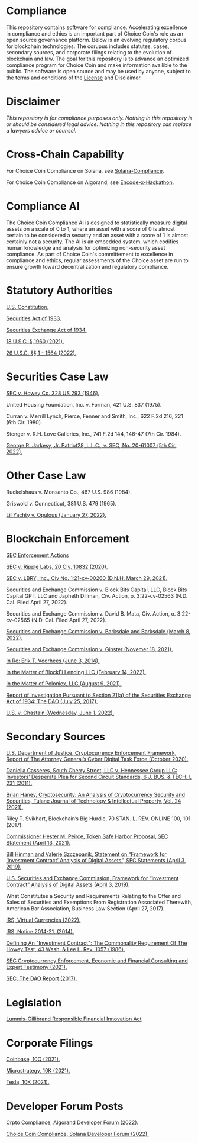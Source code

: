 # Compliance
This repository contains software for compliance. Accelerating excellence in compliance and ethics is an important part of Choice Coin's role as an open source governance platform. Below is an evolving regulatory corpus for blockchain technologies. The corupus includes statutes, cases, secondary sources, and corporate filings relating to the evolution of blockchain and law. The goal for this repository is to advance an optimized compliance program for Choice Coin and make information availible to the public. The software is open source and may be used by anyone, subject to the terms and conditions of the [License](https://github.com/ChoiceCoin/Compliance/blob/main/LICENSE) and Disclaimer.

# Disclaimer

*This repository is for compliance purposes only.
Nothing in this repository is or should be considered legal advice. 
Nothing in this repository can replace a lawyers advice or counsel.*

# Cross-Chain Capability

For Choice Coin Compliance on Solana, see [Solana-Compliance](https://github.com/ChoiceCoin/Solana-Compliance). 

For Choice Coin Compliance on Algorand, see [Encode-x-Hackathon](https://github.com/ChoiceCoin/Encode-x-Algorand-Hackathon).

# Compliance AI
The Choice Coin Compliance AI is designed to statistically measure digital assets on a scale of 0 to 1, where an asset with a score of 0 is almost certain to be considered a security and an asset with a score of 1 is almost certainly not a security. The AI is an embedded system, which codifies human knowledge and analysis for optimizing non-security asset compliance. As part of Choice Coin's committement to excellence in compliance and ethics, regular assessments of the Choice asset are run to ensure growth toward decentralization and regulatory compliance.

# Statutory Authorities

[U.S. Constitution.](https://www.law.cornell.edu/constitution/index.html)

[Securities Act of 1933.](https://www.law.cornell.edu/wex/securities_act_of_1933)

[Securities Exchange Act of 1934.](https://www.law.cornell.edu/wex/securities_exchange_act_of_1934)

[18 U.S.C. § 1960 (2021).](https://www.law.cornell.edu/uscode/text/18/1960)

[26 U.S.C. §§ 1 - 1564 (2022).](https://www.law.cornell.edu/uscode/text/26/subtitle-A)

# Securities Case Law

[SEC v. Howey Co. 328 US 293 (1946).](https://tile.loc.gov/storage-services/service/ll/usrep/usrep328/usrep328293/usrep328293.pdf)

United Housing Foundation, Inc. v. Forman, 421 U.S. 837 (1975).

Curran v. Merrill Lynch, Pierce, Fenner and Smith, Inc., 622 F.2d 216, 221 (6th Cir. 1980).

Stenger v. R.H. Love Galleries, Inc., 741 F.2d 144, 146-47 (7th Cir. 1984).

[George R. Jarkesy, Jr. Patriot28, L.L.C., v. SEC, No. 20-61007 (5th Cir. 2022).](https://www.ca5.uscourts.gov/opinions/pub/20/20-61007-CV0.pdf)

# Other Case Law

Ruckelshaus v. Monsanto Co., 467 U.S. 986 (1984).

Griswold v. Connecticut, 381 U.S. 479 (1965).

[Lil Yachty v. Opulous (January 27, 2022).](https://www.courthousenews.com/wp-content/uploads/2022/01/lil-yachty-opulous-complaint.pdf.)

# Blockchain Enforcement

[SEC Enforcement Actions](https://www.sec.gov/spotlight/cybersecurity-enforcement-actions)

[SEC v. Ripple Labs, 20 Civ. 10832 (2020).](https://www.sec.gov/litigation/complaints/2020/comp-pr2020-338.pdf)

[SEC v. LBRY, Inc., Civ No. 1:21-cv-00260 (D.N.H. March 29, 2021).](https://www.sec.gov/litigation/litreleases/2021/lr25060.htm)

Securities and Exchange Commission v. Block Bits Capital, LLC, Block Bits Capital GP I, LLC and Japheth Dillman, Civ. Action, o. 3:22-cv-02563 (N.D. Cal. Filed April 27, 2022).

Securities and Exchange Commission v. David B. Mata, Civ. Action, o. 3:22-cv-02565 (N.D. Cal. Filed April 27, 2022).

[Securities and Exchange Commission v. Barksdale and Barksdale (March 8, 2022).](https://www.sec.gov/news/press-release/2022-37?utm_medium=email&utm_source=govdelivery.)

[Securities and Exchange Commission v. Ginster (Novemer 18, 2021).](https://www.sec.gov/news/press-release/2021-237.)

[In Re: Erik T. Voorhees (June 3, 2014).](https://www.sec.gov/news/press-release/2014-111.)

[In the Matter of BlockFi Lending LLC (February 14, 2022).](https://www.sec.gov/news/press-release/2022-26.)

[In the Matter of Poloniex, LLC (August 9, 2021).](https://www.sec.gov/news/press-release/2021-147.)

[Report of Investigation Pursuant to Section 21(a) of the Securities Exchange Act of 1934:
The DAO (July 25, 2017).](https://www.sec.gov/litigation/investreport/34-81207.pdf.)

[U.S. v. Chastain (Wednesday, June 1, 2022).](https://www.justice.gov/usao-sdny/pr/former-employee-nft-marketplace-charged-first-ever-digital-asset-insider-trading-scheme)

# Secondary Sources

[U.S. Department of Justice, Cryptocurrency Enforcement Framework, Report of The Attorney General’s Cyber
Digital Task Force (October 2020).](https://www.justice.gov/archives/ag/page/file/1326061/download)

[Daniella Casseres, South Cherry Street, LLC v. Hennessee Group LLC: Investors’ Desperate Plea for Second
Circuit Standards, 6 J. BUS. & TECH. L 231 (2011).](https://digitalcommons.law.umaryland.edu/jbtl/vol6/iss1/9/)

[Brian Haney, Cryptosecurity: An Analysis of Cryptocurrency Security and Securities, Tulane Journal of Technology & Intellectual Property, Vol. 24 (2021).](https://papers.ssrn.com/sol3/papers.cfm?abstract_id=3880112)

Riley T. Svikhart, Blockchain’s Big Hurdle, 70 STAN. L. REV. ONLINE 100, 101 (2017).

[Commissioner Hester M. Peirce, Token Safe Harbor Proposal, SEC Statement (April 13, 2021).](https://www.sec.gov/news/public-statement/peirce-statement-token-safe-harbor-proposal-2.0)

[Bill Hinman and Valerie Szczepanik, Statement on “Framework for ‘Investment Contract’ Analysis of Digital Assets”, SEC Statements (April 3, 2019).](https://www.sec.gov/news/public-statement/statement-framework-investment-contract-analysis-digital-assets)

[U.S. Securities and Exchange Commission, Framework for “Investment Contract” Analysis of Digital Assets (April 3, 2019).](https://www.sec.gov/corpfin/framework-investment-contract-analysis-digital-assets)

What Constitutes a Security and Requirements Relating to the Offer and Sales of Securities and Exemptions From Registration Associated Therewith, American Bar Association, Business Law Section (April 27, 2017).

[IRS, Virtual Currencies (2022).](https://www.irs.gov/businesses/small-businesses-self-employed/virtual-currencies.)

[IRS, Notice 2014-21, (2014).](https://www.irs.gov/pub/irs-drop/n-14-21.pdf.)

[Defining An "Investment Contract": The Commonality Requirement Of The Howey Test, 43 Wash. & Lee L. Rev. 1057 (1986).](https://scholarlycommons.law.wlu.edu/cgi/viewcontent.cgi?article=2882&context=wlulr.)

[SEC Cryptocurrency Enforcement, Economic and Financial Consulting and Expert Testimony (2021).](https://www.cornerstone.com/wp-content/uploads/2022/01/SEC-Cryptocurrency-Enforcement-2021-Update.pdf.)

[SEC, The DAO Report (2017).](https://www.sec.gov/news/press-release/2017-131)

# Legislation
[Lummis-Gillibrand Responsible Financial Innovation Act](https://www.gillibrand.senate.gov/imo/media/doc/Lummis-Gillibrand%20Responsible%20Financial%20Innovation%20Act%20%5bFinal%5d.pdf)

# Corporate Filings

[Coinbase, 10Q (2021).](https://d18rn0p25nwr6d.cloudfront.net/CIK-0001679788/dcec079b-3237-4ae0-a54d-479ded972ab8.pdf)

[Microstrategy, 10K (2021).](https://www.microstrategy.com/content/dam/website-assets/collateral/financial-documents/financial-document-archive/Form-10-K_01-12-2021.pdf)

[Tesla, 10K (2021).](https://ir.tesla.com/_flysystem/s3/sec/000156459021022604/tsla-10ka_20201231-gen.pdf)

# Developer Forum Posts

[Crpto Compliance, Algorand Developer Forum (2022).](https://forum.algorand.org/t/crypto-compliance/7097)

[Choice Coin Compliance, Solana Developer Forum (2022).](https://forums.solana.com/t/choice-coin-compliance/8372)
